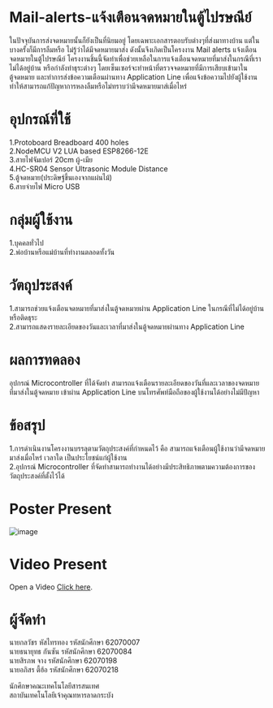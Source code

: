 # Mail-alerts-แจ้งเตือนจดหมายในตู้ไปรษณีย์<br>
  <p>ในปัจจุบันการส่งจดหมายนั้นก็ยังเป็นที่นิยมอยู่ โดยเฉพาะเอกสารตอบรับต่างๆที่ส่งมาทางบ้าน แต่ในบางครั้งก็มีการลืมหรือ ไม่รู้ว่าได้มีจดหมายมาส่ง ดังนั้นจึงเกิดเป็นโครงงาน Mail alerts แจ้งเตือนจดหมายในตู้ไปรษณีย์ โครงงานชิ้นนี้จัดทำเพื่อช่วยเหลือในการแจ้งเตือนจดหมายที่มาส่งในกรณีที่เราไม่ได้อยู่บ้าน หรือกำลังทำธุระต่างๆ โดยเซ็นเซอร์จะทำหน้าที่ตรวจจดหมายที่มีการเสียบเข้ามาในตู้จดหมาย และทำการส่งข้อความเตือนผ่านทาง Application Line เพื่อแจ้งข้อความไปยังผู้ใช้งาน ทำให้สามารถแก้ปัญหาการหลงลืมหรือไม่ทราบว่ามีจดหมายมาส่เมื่อไหร่<br>
  
  # อุปกรณ์ที่ใช้ <br>
<p>
1.Protoboard Breadboard 400 holes<br>
2.NodeMCU V2 LUA based ESP8266-12E<br>
3.สายไฟจัมเปอร์ 20cm ผู้-เมีย<br>
4.HC-SR04 Sensor Ultrasonic Module Distance<br>
5.ตู้จดหมาย(ประดิษฐ์ขึ้นเองจากแผ่นไม้)<br>
6.สายจ่ายไฟ Micro USB<br>

  # กลุ่มผู้ใช้งาน<br>
<p>
1.บุคคลทั่วไป <br>
2.พ่อบ้านหรือแม่บ้านที่ทำงานตลอดทั้งวัน <br>

  # วัตถุประสงค์<br>
<p>
1.สามารถช่วยแจ้งเตือนจดหมายที่มาส่งในตู้จดหมายผ่าน Application Line ในกรณีที่ไม่ได้อยู่บ้านหรือติดธุระ<br>
2.สามารถแสดงรายละเอียดของวันและเวลาที่มาส่งในตู้จดหมายผ่านทาง Application Line<br>

  # ผลการทดลอง<br>
  <p>อุปกรณ์ Microcontroller ที่ได้จัดทำ สามารถแจ้งเตือนรายละเอียดของวันที่และเวลาของจดหมายที่มาส่งในตู้จดหมาย เข้าผ่าน Application Line บนโทรศัพท์มือถือของผู้ใช้งานได้อย่างไม่มีปัญหา<br>

  # ข้อสรุป<br>
<p>
1.การดำเนินงานโครงงานบรรลุตามวัตถุประสงค์ที่กำหนดไว้ คือ สามารถแจ้งเตือนผู้ใช้งานว่ามีจดหมายมาส่งเมื่อไหร่ เวลาใด เป็นประโยชน์แก่ผู้ใช้งาน<br>
2.อุปกรณ์ Microcontroller ที่จัดทำสามารถทำงานได้อย่างมีประสิทธิภาพตามความต้องการของวัตถุประสงค์ที่ตั้งไว้ได้<br>
  
  # Poster Present
![image](https://drive.google.com/uc?export=view&id=1NG1mHcyKtFVqGIX6hcOOJy-t-AuuKo_D)

  # Video Present
<p>Open a Video <a href="https://www.youtube.com/watch?v=zafnbTwlctg&feature=youtu.be&fbclid=IwAR0VJAZ1Ki_FJZ26xLJpZIIhQnCIvvhjBRm12YA3yh7NT3R7EoMEgFLf_vo">Click here</a>.</p>

  
  # ผู้จัดทำ
<p>
นายกลวัชร หัสไทรทอง รหัสนักศึกษา 62070007<br>
นายธนายุทธ กันซัน รหัสนักศึกษา 62070084<br>
นายสิรภพ จาง รหัสนักศึกษา 62070198<br>
นายอภิสร ตี้ฮ้อ รหัสนักศึกษา 62070218<br>
<p>นักศึกษาคณะเทคโนโลยีสารสนเทศ<br>
สถาบันเทคโนโลยีเจ้าคุณทหารลาดกระบัง<br>

